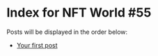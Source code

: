 # Index for NFT World #55
Posts will be displayed in the order below:

- [Your first post](./001-first.md)

